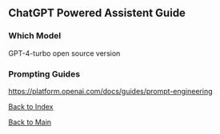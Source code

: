## ChatGPT Powered Assistent Guide

### Which Model

GPT-4-turbo open source version

### Prompting Guides

https://platform.openai.com/docs/guides/prompt-engineering

[Back to Index](../README.md)

[Back to Main](../../README.md)
